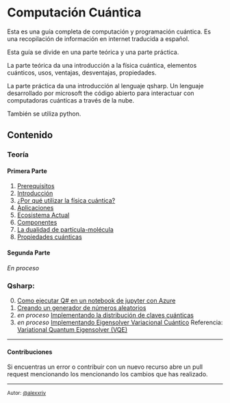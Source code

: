 # Computación Cuántica

Esta es una guía completa de computación y programación cuántica.
Es una recopilación de información en internet traducida a español.

Esta guía se divide en una parte teórica y una parte práctica.

La parte teórica da una introducción a la física cuántica, elementos cuánticos, usos, ventajas, desventajas, propiedades.

La parte práctica da una introducción al lenguaje qsharp. Un lenguaje desarrollado por microsoft the código abierto para interactuar con computadoras cuánticas a través de la nube.

También se utiliza python.

## **Contenido** 

### **Teoría**
#### **Primera Parte**

1. [Prerequisitos](/teoria/README.md#prerequisitos)
2. [Introducción](/teoria/README.md#introducción)
3. [¿Por qué utilizar la física cuántica?](/teoria/README.md#¿por-qué-utilizar-la-física-cuántica)
4. [Aplicaciones](/teoria/README.md#aplicaciones)
5. [Ecosistema Actual](/teoria/README.md#ecosistema-actual)
6. [Componentes](/teoria/README.md#componentes)
7. [La dualidad de partícula-molécula](/teoria/README.md#la-dualidad-de-partícula-molécula)
8. [Propiedades cuánticas](/teoria/README.md#propiedades-cuánticas)

#### **Segunda Parte**

*En proceso*

### **Qsharp**:
0. [Como ejecutar Q# en un notebook de jupyter con Azure](/practica/README.md)
1. [Creando un generador de números aleatorios](/practica/Parte_1.ipynb)
2.  *en proceso* [Implementando la distribución de claves cuánticas](/practica/)
3.  *en proceso* [Implementando Eigensolver Variacional Cuántico](/practica/) Referencia: [Variational Quantum Eigensolver (VQE)](https://arxiv.org/pdf/2111.05176.pdf)
---
#### Contribuciones

Si encuentras un error o contribuir con un nuevo recurso abre un pull request mencionando los mencionando los cambios que has realizado.

---
<sub> Autor: [@alexxriv](https://github.com/alexxriv)</sub>

